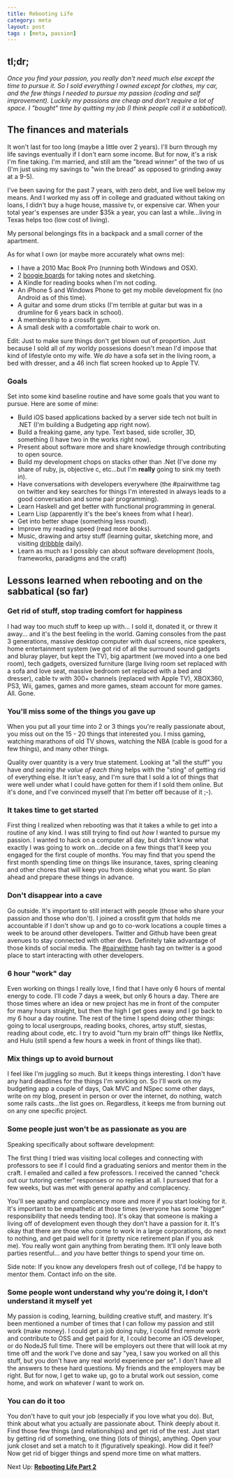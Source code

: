 ```yaml
---
title: Rebooting Life
category: meta
layout: post
tags : [meta, passion]
---
```


## tl;dr; ##

_Once you find your passion, you really don't need much else except the time to pursue it. So I sold everything I owned except for clothes, my car, and the few things I needed to pursue my passion (coding and self improvement). Luckily my passions are cheap and don't require a lot of space. I "bought" time by quitting my job (I think people call it a sabbatical)._

## The finances and materials ##

It won't last for too long (maybe a little over 2 years). I'll burn through my life savings eventually if I don't earn some income. But for now, it's a risk I'm fine taking. I'm married, and still am the "bread winner" of the two of us (I'm just using my savings to "win the bread" as opposed to grinding away at a 9-5).

I've been saving for the past 7 years, with zero debt, and live well below my means. And I worked my ass off in college and graduated without taking on loans, I didn't buy a huge house, massive tv, or expensive car. When your total year's expenses are under $35k a year, you can last a while...living in Texas helps too (low cost of living).

My personal belongings fits in a backpack and a small corner of the apartment.

As for what I own (or maybe more accurately what owns me):

- I have a 2010 Mac Book Pro (running both Windows and OSX).
- 2 [boogie boards](http://www.amazon.com/Boogie-Board-Writing-Tablet-Black/dp/B002ZE4TDI) for taking notes and sketching.
- A Kindle for reading books when I'm not coding.
- An iPhone 5 and Windows Phone to get my mobile development fix (no Android as of this time).
- A guitar and some drum sticks (I'm terrible at guitar but was in a drumline for 6 years back in school).
- A membership to a crossfit gym.
- A small desk with a comfortable chair to work on.

Edit: Just to make sure things don't get blown out of proportion. Just because I sold all of _my_ worldy possesions doesn't mean I'd impose that kind of lifestyle onto my wife. We _do_ have a sofa set in the living room, a bed with dresser, and a 46 inch flat screen hooked up to Apple TV.

### Goals ###

Set into some kind baseline routine and have some goals that you want to pursue. Here are some of mine:

- Build iOS based applications backed by a server side tech not built in .NET (I'm building a Budgeting app right now).
- Build a freaking game, any type. Text based, side scroller, 3D, something (I have two in the works right now).
- Present about software more and share knowledge through contributing to open source.
- Build my development chops on stacks other than .Net (I've done my share of ruby, js, objective c, etc...but I'm **really** going to sink my teeth in).
- Have conversations with developers everywhere (the #pairwithme tag on twitter and key searches for things I'm interested in always leads to a good conversation and some pair programming).
- Learn Haskell and get better with functional programming in general.
- Learn Lisp (apparently it's the bee's knees from what I hear).
- Get into better shape (something less round).
- Improve my reading speed (read more books).
- Music, drawing and artsy stuff (learning guitar, sketching more, and visiting [dribbble](http://dribbble.com) daily).
- Learn as much as I possibly can about software development (tools, frameworks, paradigms and the craft)

## Lessons learned when rebooting and on the sabbatical (so far) ##

### Get rid of stuff, stop trading comfort for happiness ###

I had way too much stuff to keep up with... I sold it, donated it, or threw it away... and it's the best feeling in the world. Gaming consoles from the past 3 generations, massive desktop computer with dual screens, nice speakers, home entertainment system (we got rid of all the surround sound gadgets and bluray player, but kept the TV), big apartment (we moved into a one bed room), tech gadgets, oversized furniture (large living room set replaced with a sofa and love seat, massive bedroom set replaced with a bed and dresser), cable tv with 300+ channels (replaced with Apple TV), XBOX360, PS3, Wii, games, games and more games, steam account for more games. All. Gone.

### You'll miss some of the things you gave up ###

When you put all your time into 2 or 3 things you're really passionate about, you miss out on the 15 - 20 things that interested you. I miss gaming, watching marathons of old TV shows, watching the NBA (cable is good for a few things), and many other things.

Quality over quantity is a very true statement. Looking at "all the stuff" you have _and seeing the value of each thing_ helps with the "sting" of getting rid of everything else. It isn't easy, and I'm sure that I sold a lot of things that were well under what I could have gotten for them if I sold them online. But it's done, and I've convinced myself that I'm better off because of it ;-).

### It takes time to get started ###

First thing I realized when rebooting was that it takes a while to get into a routine of any kind. I was still trying to find out _how_ I wanted to pursue my passion. I wanted to hack on a computer all day, but didn't know what exactly I was going to work on...decide on a few things that'll keep you engaged for the first couple of months. You may find that you spend the first month spending time on things like insurance, taxes, spring cleaning and other chores that will keep you from doing what you want. So plan ahead and prepare these things in advance.

### Don't disappear into a cave ###

Go outside. It's important to still interact with people (those who share your passion and those who don't). I joined a crossfit gym that holds me accountable if I don't show up and go to co-work locations a couple times a week to be around other developers. Twitter and Github have been great avenues to stay connected with other devs. Definitely take advantage of those kinds of social media. The [#pairwithme](https://twitter.com/search?q=%23pairwithme) hash tag on twitter is a good place to start interacting with other developers.

### 6 hour "work" day ###

Even working on things I really love, I find that I have only 6 hours of mental energy to code. I'll code 7 days a week, but only 6 hours a day. There are those times where an idea or new project has me in front of the computer for many hours straight, but then the high I get goes away and I go back to my 6 hour a day routine.  The rest of the time I spend doing other things: going to local usergroups, reading books, chores, artsy stuff, siestas, reading about code, etc. I try to avoid "turn my brain off" things like Netflix, and Hulu (still spend a few hours a week in front of things like that).

### Mix things up to avoid burnout ###

I feel like I'm juggling so much. But it keeps things interesting. I don't have any hard deadlines for the things I'm working on. So I'll work on my budgeting app a couple of days, Oak MVC and NSpec some other days, write on my blog, present in person or over the internet, do nothing, watch some rails casts...the list goes on. Regardless, it keeps me from burning out on any one specific project.

### Some people just won't be as passionate as you are ###

Speaking specifically about software development:

The first thing I tried was visiting local colleges and connecting with professors to see if I could find a graduating seniors and mentor them in the craft. I emailed and called a few professors. I received the canned "check out our tutoring center" responses or no replies at all. I pursued that for a few weeks, but was met with general apathy and complacency.

You'll see apathy and complacency more and more if you start looking for it. It's important to be empathetic at those times (everyone has some "bigger" responsibility that needs tending too). It's okay that someone is making a living off of development even though they don't have a passion for it. It's okay that there are those who come to work in a large corporations, do next to nothing, and get paid well for it (pretty nice retirement plan if you ask me). You really wont gain anything from berating them. It'll only leave both parties resentful... and _you_ have better things to spend your time on.

Side note: If you know any developers fresh out of college, I'd be happy to mentor them. Contact info on the site.

### Some people wont understand why you're doing it, I don't understand it myself yet ###

My passion is coding, learning, building creative stuff, and mastery. It's been mentioned a number of times that I can follow my passion and still work (make money). I could get a job doing ruby, I could find remote work and contribute to OSS and get paid for it, I could become an iOS developer, or do NodeJS full time. There will be employers out there that will look at my time off and the work I've done and say "yea, I saw you worked on all this stuff, but you don't have any real world experience per se". I don't have all the answers to these hard questions. My friends and the employers may be right. But for now, I get to wake up, go to a brutal work out session, come home, and work on whatever _I_ want to work on.

### You can do it too ###

You don't have to quit your job (especially if you love what you do). But, think about what you actually are passionate about. Think deeply about it. Find those few things (and relationships) and get rid of the rest. Just start by getting rid of something, one thing (lots of things), anything. Open your junk closet and set a match to it (figuratively speaking). How did it feel? Now get rid of bigger things and spend more time on what matters.

Next Up: [**Rebooting Life Part 2**](http://amirrajan.net/meta/2014/03/16/rebooting-life-part-2/)
